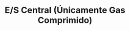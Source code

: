 ---
title: "E/S Central (Únicamente Gas Comprimido)"
url: /caracas/e-s-central-unicamente-gas-comprimido/
shop: general
---